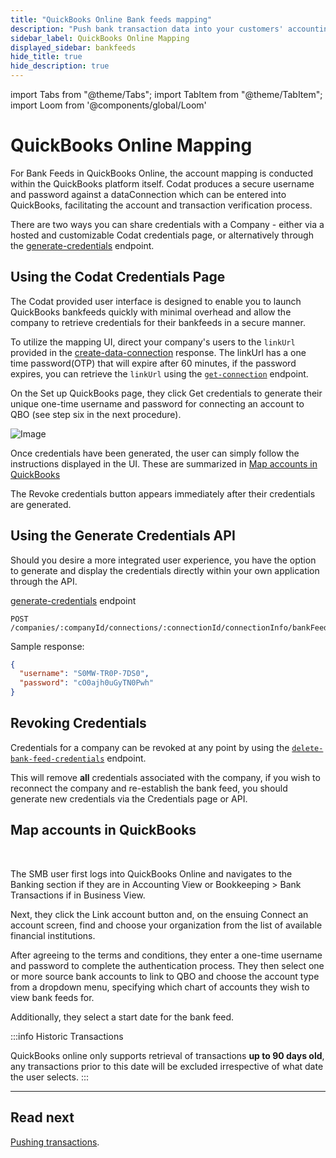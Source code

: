 ```yaml
---
title: "QuickBooks Online Bank feeds mapping"
description: "Push bank transaction data into your customers' accounting platforms with an automated feed."
sidebar_label: QuickBooks Online Mapping
displayed_sidebar: bankfeeds
hide_title: true
hide_description: true
---
```


import Tabs from "@theme/Tabs";
import TabItem from "@theme/TabItem";
import Loom from '@components/global/Loom'

# QuickBooks Online Mapping

For Bank Feeds in QuickBooks Online, the account mapping is conducted within the QuickBooks platform itself. Codat produces a secure username and password against a dataConnection which can be entered into QuickBooks, facilitating the account and transaction verification process.

There are two ways you can share credentials with a Company - either via a hosted and customizable Codat credentials page, or alternatively through the [generate-credentials](/bank-feeds-api#/operations/generate-credentials) endpoint.

## Using the Codat Credentials Page
The Codat provided user interface is designed to enable you to launch QuickBooks bankfeeds quickly with minimal overhead and allow the company to retrieve credentials for their bankfeeds in a secure manner.

To utilize the mapping UI, direct your company's users to the `linkUrl` provided in the [create-data-connection](/bank-feeds/setup#creating-a-data-connection) response. The linkUrl has a one time password(OTP) that will expire after 60 minutes, if the password expires, you can retrieve the `linkUrl` using the [`get-connection`](bank-feeds-api#/operations/get-connection) endpoint.

On the Set up QuickBooks page, they click Get credentials to generate their unique one-time username and password for connecting an account to QBO (see step six in the next procedure). 

![Image](/img/bank-feeds/qbo-bank-feeds/400590b-qbo-bank-feeds_smb-customer-steps-revised.png "The Set up QuickBooks page that allows your SMB user to get their credentials.")

Once credentials have been generated, the user can simply follow the instructions displayed in the UI. These are summarized in [Map accounts in QuickBooks](/bank-feeds/mapping/qbo-mapping#map-accounts-in-quickbooks)

The Revoke credentials button appears immediately after their credentials are generated.


## Using the Generate Credentials API

Should you desire a more integrated user experience, you have the option to generate and display the credentials directly within your own application through the API.

<Tabs>

<TabItem value="request-url" label="Request Url">

[generate-credentials](/bank-feeds-api#/operations/generate-credentials) endpoint

```http
POST /companies/:companyId/connections/:connectionId/connectionInfo/bankFeedAccounts/credentials
```

</TabItem >


<TabItem value="response-body" label="Response Body">
Sample response:

```json
{
  "username": "S0MW-TR0P-7DS0",
  "password": "cO0ajh0uGyTN0Pwh"
}
```

</TabItem >

</Tabs>


## Revoking Credentials
Credentials for a company can be revoked at any point by using the [`delete-bank-feed-credentials`](/bank-feeds-api#/operations/delete-bank-feed-credentials) endpoint.

This will remove **all** credentials associated with the company, if you wish to reconnect the company and re-establish the bank feed, you should generate new credentials via the Credentials page or API.

## Map accounts in QuickBooks

<Loom source="https://www.loom.com/embed/50fbe91987924c38a6de91c3582069ab" />

<br/>

The SMB user first logs into QuickBooks Online and navigates to the Banking section if they are in Accounting View or Bookkeeping > Bank Transactions if in Business View. 

Next, they click the Link account button and, on the ensuing Connect an account screen, find and choose your organization from the list of available financial institutions. 

After agreeing to the terms and conditions, they enter a one-time username and password to complete the authentication process. They then select one or more source bank accounts to link to QBO and choose the account type from a dropdown menu, specifying which chart of accounts they wish to view bank feeds for. 

Additionally, they select a start date for the bank feed.

:::info Historic Transactions

QuickBooks online only supports retrieval of transactions **up to 90 days old**, any transactions prior to this date will be excluded irrespective of what date the user selects.
:::

---
## Read next

[Pushing transactions](/bank-feeds/pushing-transactions).